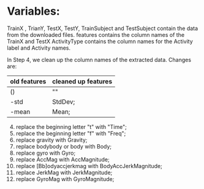 # Variables:
TrainX ,  TrianY,  TestX,  TestY,  TrainSubject  and  TestSubject contain the data from the downloaded files.
features contains the column names of the TrainX and TestX
ActivityType contains the column names for the Activity label and Activity names.

In Step 4, we clean up the column names of the extracted data. Changes are:

old features | cleaned up features
------------ | -------------
() | ""
 -std | StdDev;
-mean | Mean;
4) replace the beginning letter "t" with "Time";
5) replace the beginning letter "f" with "Freq";
6) replace gravity with Gravity;
7) replace bodybody or body with Body;
8) replace gyro with Gyro;
9) replace AccMag with AccMagnitude;
10) replace [Bb]odyaccjerkmag with BodyAccJerkMagnitude;
11) replace JerkMag with JerkMagnitude;
12) replace GyroMag with GyroMagnitude;
